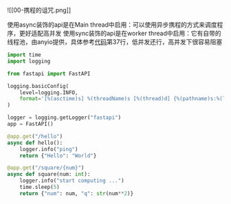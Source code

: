 ![[00-携程的诅咒.png]]

使用async装饰的api是在Main thread中启用：可以使用异步携程的方式来调度程序，更好适配高并发
使用sync装饰的api是在worker thread中启用：它有自带的线程池，由anyio提供，具体参考[代码](https://github.com/encode/starlette/blob/master/starlette/concurrency.py)第37行，低并发还行，高并发下很容易阻塞

```python
import time
import logging

from fastapi import FastAPI

logging.basicConfig(
    level=logging.INFO,
    format='[%(asctime)s] %(threadName)s [%(thread)d] {%(pathname)s:%(lineno)d} %(levelname)s - %(message)s'
)

logger = logging.getLogger("fastapi")
app = FastAPI()

@app.get("/hello")
async def hello():
    logger.info("ping")
    return {"Hello": "World"}

@app.get("/square/{num}")
async def square(num: int):
    logger.info("start computing ...")
    time.sleep(5)
    return {"num": num, "q": str(num**2)}
```